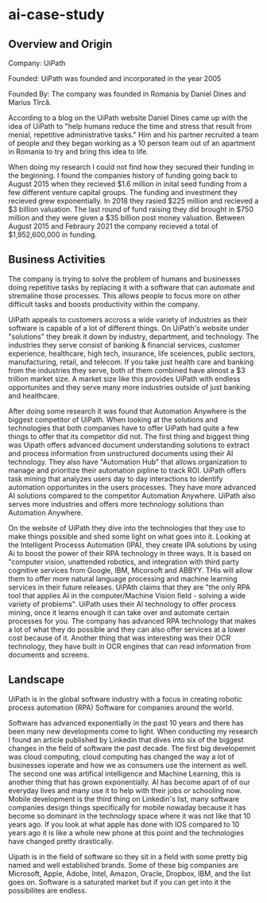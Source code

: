 # ai-case-study

## Overview and Origin
Company: UiPath

Founded: UiPath was founded and incorporated in the year 2005 

Founded By: The company was founded in Romania by Daniel Dines and Marius Tîrcă.

According to a blog on the UiPath website Daniel Dines came up with the idea of UiPath to "help humans reduce the time and stress that result from menial, repetitive administrative tasks." Him and his partner recruited a team of people and they began working as a 10 person team out of an apartment in Romania to try and bring this idea to life. 

When doing my research I could not find how they secured their funding in the beginning. I found the companies history of funding going back to August 2015 when they recieved $1.6 million in inital seed funding from a few different venture capital groups. The funding and investment they recieved grew exponentially. In 2018 they rasied $225 million and recieved a $3 billion valuation. The last round of fund raising they did brought in $750 million and they were given a $35 billion post money valuation. Between August 2015 and Febraury 2021 the company recieved a total of $1,952,600,000 in funding. 

## Business Activities
The company is trying to solve the problem of humans and businesses doing repetitive tasks by replacing it with a software that can automate and stremaline those processes. This allows people to focus more on other difficult tasks and boosts productivity within the company.

UiPath appeals to customers accross a wide variety of industries as their software is capable of a lot of different things. On UiPath's website under "solutions" they break it down by industry, department, and technology. The industries they serve consist of banking & financial services, customer experience, healthcare, high tech, insurance, life sceiences, public sectors, manufacturing, retail, and telecom. If you take just health care and banking from the industries they serve, both of them combined have almost a $3 trillion market size. A market size like this provides UiPath with endless opportunites and they serve many more industries outside of just banking and healthcare.

After doing some research it was found that Automation Anywhere is the biggest competitor of UiPath. When looking at the solutions and technologies that both companies have to offer UiPath had quite a few things to offer that its competitor did not. The first thing and biggest thing was Uipath offers advanced document understanding solutions to extract and process information from unstructured documents using their AI technology. They also have "Automation Hub" that allows organization to manage and prioritize their automation pipline to track ROI. UiPath offers task mining that analyzes users day to day interactions to identify automation opportunites in the users processes. They have more advanced AI solutions compared to the competitor Automation Anywhere. UiPath also serves more industries and offers more technology solutions than Automation Anywhere. 

On the website of UiPath they dive into the technologies that they use to make things possible and shed some light on what goes into it. Looking at the Intelligent Processs Automation (IPA), they create IPA solutions by using Ai to boost the power of their RPA technology in three ways. It is based on "computer vision, unattended robotics, and integration with third party cognitive services from Google, IBM, Micorsoft and ABBYY. THis will allow them to offer more natural language processing and machine learning services in their future releases. UiPAth claims that they are "the only RPA tool that applies AI in the computer/Machine Vision field - solving a wide variety of problems". UiPath uses their AI technology to offer process mining, once it learns enough it can take over and automate certain processes for you. The company has advanced RPA technology that makes a lot of what they do possible and they can also offer services at a lower cost because of it. Another thing that was interesting was their OCR technology, they have built in OCR engines that can read information from documents and screens. 

## Landscape
UiPath is in the global software industry with a focus in creating robotic process automation (RPA) Software for companies around the world. 

Software has advanced exponentially in the past 10 years and there has been many new developments come to light. When conducting my research I found an article published by Linkedin that dives into six of the biggest changes in the field of software the past decade. The first big developemnt was cloud computing, cloud computing has changed the way a lot of businesses ioperate and how we as consumers use the internent as well. The second one was artifical intelligence and Machine Learning, this is another thing that has grown exponentially. AI has become apart of of our everyday lives and many use it to help with their jobs or schooling now. Mobile development is the third thing on Linkedin's list, many software companies design things specifically for mobile nowaday because it has become so dominant in the technology space where it was not like that 10 years ago. If you look at what apple has done with IOS compared to 10 years ago it is like a whole new phone at this point and the technologies have changed pretty drastically. 

Uipath is in the field of software so they sit in a field with some pretty big named and well established brands. Some of these big companies are Microsoft, Apple, Adobe, Intel, Amazon, Oracle, Dropbox, IBM, and the list goes on. Software is a saturated market but if you can get into it the possibilites are endless. 